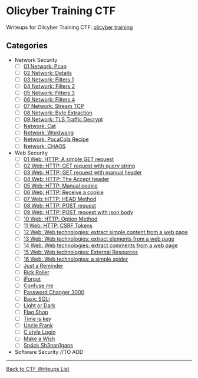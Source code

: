 # Olicyber Training CTF

Writeups for Olicyber Training CTF: [olicyber training](<https://training.olicyber.it/>)

## Categories


- Network Security
   - [ ] [01 Network: Pcap](</olicyber-training/network/01-Pcap/01.md>)
   - [ ] [02 Network: Details](</olicyber-training/network/02-Details/02.md>)
   - [ ] [03 Network: Filters 1](</olicyber-training/network/03-Filters-1/challenge.md>)
   - [ ] [04 Network: Filters 2](/olicyber-training/network/04-Filters-2/challenge.md)
   - [ ] [05 Network: Filters 3](/olicyber-training/network/05-Filters-3/challenge.md)
   - [ ] [06 Network: Filters 4](/olicyber-training/network/06-Filters-4/challenge.md)
   - [ ] [07 Network: Stream TCP](/olicyber-training/network/07-StreamTCP/challenge.md)
   - [ ] [08 Network: Byte Extraction](/olicyber-training/network/08-ByteExtraction/challenge.md)
   - [ ] [09 Network: TLS Traffic Decrypt](/olicyber-training/network/09-TLSTrafficDecrypt/challenge.md)
   - [ ] [Network: Cat](/olicyber-training/network/Cat/challenge.md)
   - [ ] [Network: Wordwang](/olicyber-training/network/Wordwang/challenge.md)
   - [ ] [Network: PocaCola Recipe](/olicyber-training/network/PocaCola-recipe/challenge.md)
   - [ ] [Network: CHAOS](/olicyber-training/network/Chaos/challenge.md)
- Web Security
   - [ ] [01 Web: HTTP: A simple GET request](/olicyber-training/web/01-Get/challenge.md)
   - [ ] [02 Web: HTTP: GET request with query string](/olicyber-training/web/02-Get-query/challenge.md)
   - [ ] [03 Web: HTTP: GET request with manual header](/olicyber-training/web/03-Get-header/challenge.md)
   - [ ] [04 Web: HTTP: The Accept header](/olicyber-training/web/04-Get-accept/challenge.md)
   - [ ] [05 Web: HTTP: Manual cookie](/olicyber-training/web/05-cookie/challenge.md)
   - [ ] [06 Web: HTTP: Receive a cookie](/olicyber-training/web/06-recive-cookie/challenge.md)
   - [ ] [07 Web: HTTP: HEAD Method](/olicyber-training/web/07-head-method/challenge.md)
   - [ ] [08 Web: HTTP: POST request](/olicyber-training/web/08-Post/challenge.md)
   - [ ] [09 Web: HTTP: POST request with json body](/olicyber-training/web/09-Post-json/challenge.md)
   - [ ] [10 Web: HTTP: Option Method](/olicyber-training/web/10-Option/challenge.md)
   - [ ] [11 Web: HTTP: CSRF Tokens](/olicyber-training/web/11-Csrf-token/challenge.md)
   - [ ] [12 Web: Web technologies: extract simple content from a web page](/olicyber-training/web/12-Extract-from-website/challenge.md)
   - [ ] [13 Web: Web technologies: extract elements from a web page](/olicyber-training/web/13-Extract-elements/challenge.md)
   - [ ] [14 Web: Web technologies: extract comments from a web page](/olicyber-training/web/14-Extract-comments/challenge.md)
   - [ ] [15 Web: Web technologies: External Resources](/olicyber-training/web/15-Extract-external-resources/challenge.md)
   - [ ] [16 Web: Web technologies: a simple spider](/olicyber-training/web/16-Extract-with-spider/challenge.md)
   - [ ] [Just a Reminder](/olicyber-training/web/just-a-reminder/challenge.md)
   - [ ] [Rick Roller](/olicyber-training/web/Rick-Roller/challenge.md)
   - [ ] [iForgot](/olicyber-training/web/Iforgot/challenge.md)
   - [ ] [Confuse me](/olicyber-training/web/Confuse-me/challenge.md)
   - [ ] [Password Changer 3000](/olicyber-training/web/Password-changer/challenge.md)
   - [ ] [Basic SQLi](/olicyber-training/web/Basic-sqli/challenge.md)
   - [ ] [Light or Dark](/olicyber-training/web/Light-or-dark/challenge.md)
   - [ ] [Flag Shop](/olicyber-training/web/Flag-shop/challenge.md)
   - [ ] [Time is key](/olicyber-training/web/Time-is-key/challenge.md)
   - [ ] [Uncle Frank](/olicyber-training/web/Uncle-frank/challenge.md)
   - [ ] [C style Login](/olicyber-training/web/C-style-login/challenge.md)
   - [ ] [Make a Wish](/olicyber-training/web/Make-a-wish/challenge.md)
   - [ ] [Sn4ck Sh3nan1gans](/olicyber-training/web/Snack/challenge.md)
- Software Security
   //TO ADD
 

---
<a href="/README.md" class="btn">Back to CTF Writeups List</a>
